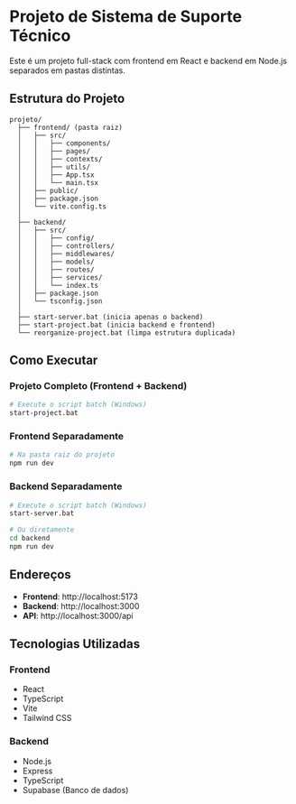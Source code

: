 # Projeto de Sistema de Suporte Técnico

Este é um projeto full-stack com frontend em React e backend em Node.js separados em pastas distintas.

## Estrutura do Projeto

```
projeto/
  ├── frontend/ (pasta raiz)
  │   ├── src/
  │   │   ├── components/
  │   │   ├── pages/
  │   │   ├── contexts/
  │   │   ├── utils/
  │   │   ├── App.tsx
  │   │   └── main.tsx
  │   ├── public/
  │   ├── package.json
  │   └── vite.config.ts
  │
  ├── backend/
  │   ├── src/
  │   │   ├── config/
  │   │   ├── controllers/
  │   │   ├── middlewares/
  │   │   ├── models/
  │   │   ├── routes/
  │   │   ├── services/
  │   │   └── index.ts
  │   ├── package.json
  │   └── tsconfig.json
  │
  ├── start-server.bat (inicia apenas o backend)
  ├── start-project.bat (inicia backend e frontend)
  └── reorganize-project.bat (limpa estrutura duplicada)
```

## Como Executar

### Projeto Completo (Frontend + Backend)

```bash
# Execute o script batch (Windows)
start-project.bat
```

### Frontend Separadamente

```bash
# Na pasta raiz do projeto
npm run dev
```

### Backend Separadamente

```bash
# Execute o script batch (Windows)
start-server.bat

# Ou diretamente
cd backend
npm run dev
```

## Endereços

- **Frontend**: http://localhost:5173
- **Backend**: http://localhost:3000
- **API**: http://localhost:3000/api

## Tecnologias Utilizadas

### Frontend
- React
- TypeScript
- Vite
- Tailwind CSS

### Backend
- Node.js
- Express
- TypeScript
- Supabase (Banco de dados) 